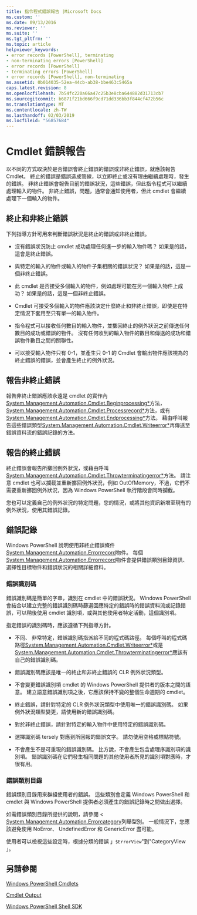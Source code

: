 ```yaml
---
title: 指令程式錯誤報告 |Microsoft Docs
ms.custom: ''
ms.date: 09/13/2016
ms.reviewer: ''
ms.suite: ''
ms.tgt_pltfrm: ''
ms.topic: article
helpviewer_keywords:
- error records [PowerShell], terminating
- non-terminating errors [PowerShell]
- error records [PowerShell]
- terminating errors [PowerShell]
- error records [PowerShell], non-terminating
ms.assetid: 0b014035-52ea-44cb-ab38-bbe463c5465a
caps.latest.revision: 8
ms.openlocfilehash: 7b54fc220a66a47c25b3e8cba644882d31713cb7
ms.sourcegitcommit: b6871f21bd666f9cd71dd336bb3f844cf472b56c
ms.translationtype: MT
ms.contentlocale: zh-TW
ms.lasthandoff: 02/03/2019
ms.locfileid: "56857684"
---
```

# <a name="cmdlet-error-reporting"></a>Cmdlet 錯誤報告

以不同的方式取決於是否錯誤會終止錯誤的錯誤或非終止錯誤，就應該報告 Cmdlet。 終止的錯誤是錯誤造成管線，以立即終止或沒有理由繼續處理時，發生的錯誤。 非終止錯誤會報告目前的錯誤狀況，這些錯誤，但此指令程式可以繼續處理輸入的物件。 非終止錯誤，問題，通常會通知使用者，但此 cmdlet 會繼續處理下一個輸入的物件。

## <a name="terminating-and-nonterminating-errors"></a>終止和非終止錯誤

下列指導方針可用來判斷錯誤狀況是終止的錯誤或非終止錯誤。

- 沒有錯誤狀況防止 cmdlet 成功處理任何進一步的輸入物件嗎？ 如果是的話，這會是終止錯誤。

- 與特定的輸入的物件或輸入的物件子集相關的錯誤狀況？ 如果是的話，這是一個非終止錯誤。

- 此 cmdlet 是否接受多個輸入的物件，例如處理可能在另一個輸入物件上成功？ 如果是的話，這是一個非終止錯誤。

- Cmdlet 可接受多個輸入的物件應該決定什麼終止和非終止錯誤，即使是在特定情況下套用至只有單一的輸入物件。

- 指令程式可以接收任何數目的輸入物件，並擲回終止的例外狀況之前傳送任何數目的成功或錯誤的物件。 沒有任何收到的輸入物件的數目和傳送的成功和錯誤物件數目之間的關聯性。

- 可以接受輸入物件只有 0-1，並產生只 0-1 的 Cmdlet 會輸出物件應該視為的終止錯誤的錯誤，並會產生終止的例外狀況。

## <a name="reporting-nonterminating-errors"></a>報告非終止錯誤

報告非終止錯誤應該永遠是 cmdlet 的實作內[System.Management.Automation.Cmdlet.Beginprocessing*](/dotnet/api/System.Management.Automation.Cmdlet.BeginProcessing)方法， [System.Management.Automation.Cmdlet.Processrecord*](/dotnet/api/System.Management.Automation.Cmdlet.ProcessRecord)方法，或有[System.Management.Automation.Cmdlet.Endprocessing*](/dotnet/api/System.Management.Automation.Cmdlet.EndProcessing)方法。 藉由呼叫報告這些錯誤類型[System.Management.Automation.Cmdlet.Writeerror*](/dotnet/api/System.Management.Automation.Cmdlet.WriteError)再傳送至錯誤資料流的錯誤記錄的方法。

## <a name="reporting-terminating-errors"></a>報告的終止錯誤

終止錯誤會報告所擲回例外狀況，或藉由呼叫[System.Management.Automation.Cmdlet.Throwterminatingerror*](/dotnet/api/System.Management.Automation.Cmdlet.ThrowTerminatingError)方法。 請注意 cmdlet 也可以攔截並重新擲回例外狀況，例如 OutOfMemory，不過，它們不需要重新擲回例外狀況，因為 Windows PowerShell 執行階段會同時攔截。

您也可以定義自己的例外狀況的特定問題，您的情況，或將其他資訊新增至現有的例外狀況，使用其錯誤記錄。

## <a name="error-records"></a>錯誤記錄

Windows PowerShell 說明使用非終止錯誤條件[System.Management.Automation.Errorrecord](/dotnet/api/System.Management.Automation.ErrorRecord)物件。 每個[System.Management.Automation.Errorrecord](/dotnet/api/System.Management.Automation.ErrorRecord)物件會提供錯誤類別目錄資訊、 選擇性目標物件和錯誤狀況的相關詳細資料。

### <a name="error-identifiers"></a>錯誤識別碼

錯誤識別碼是簡單的字串，識別在 cmdlet 中的錯誤狀況。 Windows PowerShell 會結合以建立完整的錯誤識別碼時篩選回應特定的錯誤時的錯誤資料流或記錄錯誤，可以稍後使用 cmdlet 識別項，或與其他使用者特定活動，這個識別項。

指定錯誤的識別碼時，應該遵循下列指導方針。

- 不同、 非常特定，錯誤識別碼指派給不同的程式碼路徑。 每個呼叫的程式碼路徑[System.Management.Automation.Cmdlet.Writeerror*](/dotnet/api/System.Management.Automation.Cmdlet.WriteError)或是[System.Management.Automation.Cmdlet.Throwterminatingerror*](/dotnet/api/System.Management.Automation.Cmdlet.ThrowTerminatingError)應該有自己的錯誤識別碼。

- 錯誤識別碼應該是唯一的終止和非終止錯誤的 CLR 例外狀況類型。

- 不會變更錯誤識別項 cmdlet 的 Windows PowerShell 提供者的版本之間的語意。 建立語意錯誤識別項之後，它應該保持不變的整個生命週期的 cmdlet。

- 終止錯誤，請針對特定的 CLR 例外狀況類型中使用唯一的錯誤識別碼。 如果例外狀況類型變更，請使用新的錯誤識別碼。

- 對於非終止錯誤，請針對特定的輸入物件中使用特定的錯誤識別碼。

- 選擇識別碼 tersely 對應到所回報的錯誤文字。 請勿使用空格或標點符號。

- 不會產生不是可重現的錯誤識別碼。 比方說，不會產生包含處理序識別項的識別項。 錯誤識別碼在它們發生相同問題的其他使用者所見的識別項對應時，才很有用。

### <a name="error-categories"></a>錯誤類別目錄

錯誤類別目錄用來群組使用者的錯誤。 這些類別會定義 Windows PowerShell 和 cmdlet 與 Windows PowerShell 提供者必須產生的錯誤記錄時之間做出選擇。

如需錯誤類別目錄所提供的說明，請參閱 < [System.Management.Automation.Errorcategory](/dotnet/api/System.Management.Automation.ErrorCategory)列舉型別。 一般情況下，您應該避免使用 NoError、 UndefinedError 和 GenericError 盡可能。

使用者可以檢視這些設定時，根據分類的錯誤 」`$ErrorView`"到"CategoryView 」。

## <a name="see-also"></a>另請參閱

[Windows PowerShell Cmdlets](./cmdlet-overview.md)

[Cmdlet Output](./types-of-cmdlet-output.md)

[Windows PowerShell Shell SDK](../windows-powershell-reference.md)
